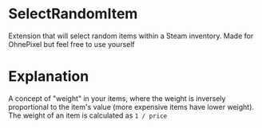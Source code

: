 # SelectRandomItem
Extension that will select random items within a Steam inventory.
Made for OhnePixel but feel free to use yourself
# Explanation
A concept of "weight" in your items, where the weight is inversely proportional to the item's value (more expensive items have lower weight). The weight of an item is calculated as `1 / price`

